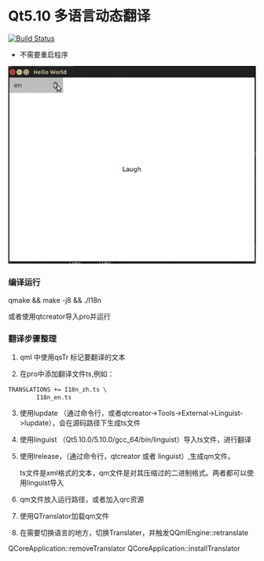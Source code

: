 # Qt5.10 多语言动态翻译

[![Build Status](https://travis-ci.org/wentaojia2014/I18n.svg?branch=master)](https://travis-ci.org/wentaojia2014/I18n)
* 不需要重启程序 

![I18n](I18n.gif)
### 编译运行

qmake && make -j8 && ./I18n

或者使用qtcreator导入pro并运行

###  翻译步骤整理
1. qml 中使用qsTr 标记要翻译的文本

2. 在pro中添加翻译文件ts,例如：

```
TRANSLATIONS += I18n_zh.ts \
        I18n_en.ts
```
3. 使用lupdate （通过命令行，或者qtcreator->Tools->External->Linguist->lupdate），会在源码路径下生成ts文件

4. 使用linguist （Qt5.10.0/5.10.0/gcc_64/bin/linguist）导入ts文件，进行翻译

5. 使用lrelease，（通过命令行，qtcreator 或者 linguist）,生成qm文件。

    ts文件是xml格式的文本，qm文件是对其压缩过的二进制格式。两者都可以使用linguist导入

6. qm文件放入运行路径，或者加入qrc资源

7. 使用QTranslator加载qm文件

8. 在需要切换语言的地方，切换Translater，并触发QQmlEngine::retranslate

QCoreApplication::removeTranslator
QCoreApplication::installTranslator


